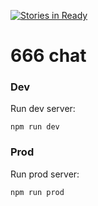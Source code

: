 [![Stories in Ready](https://badge.waffle.io/shri-2015-org/666.png?label=1-Waiting&title=Waiting)](https://waffle.io/shri-2015-org/666)

# 666 chat

### Dev
Run dev server:
```
npm run dev
```

### Prod
Run prod server:
```
npm run prod
```
